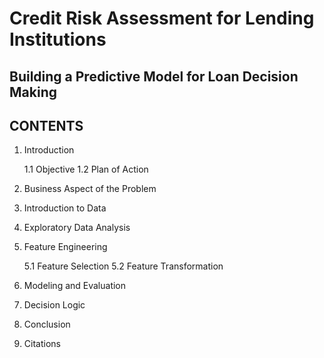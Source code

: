 # Credit Risk Assessment for Lending Institutions
## Building a Predictive Model for Loan Decision Making

## CONTENTS

1. Introduction

   1.1 Objective
   1.2 Plan of Action
2. Business Aspect of the Problem
3. Introduction to Data
4. Exploratory Data Analysis
5. Feature Engineering

   5.1 Feature Selection
   5.2 Feature Transformation
6. Modeling and Evaluation
7. Decision Logic
8. Conclusion
9. Citations
